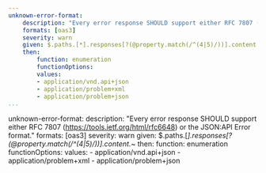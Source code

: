 ```yaml
---
unknown-error-format:
    description: "Every error response SHOULD support either RFC 7807 (https://tools.ietf.org/html/rfc6648) or the JSON:API Error format."
    formats: [oas3]
    severity: warn
    given: $.paths.[*].responses[?(@property.match(/^(4|5)/))].content.*~
    then:
        function: enumeration
        functionOptions:
        values:
        - application/vnd.api+json
        - application/problem+xml
        - application/problem+json    
...
```

unknown-error-format:
    description: "Every error response SHOULD support either RFC 7807 (https://tools.ietf.org/html/rfc6648) or the JSON:API Error format."
    formats: [oas3]
    severity: warn
    given: $.paths.[*].responses[?(@property.match(/^(4|5)/))].content.*~
    then:
        function: enumeration
        functionOptions:
        values:
        - application/vnd.api+json
        - application/problem+xml
        - application/problem+json 